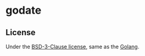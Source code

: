 # godate

## License
Under the [BSD-3-Clause license](./LICENSE), same as the [Golang](https://github.com/golang/go). 
